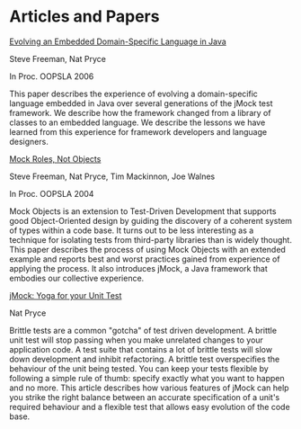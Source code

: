 # Articles and Papers

[Evolving an Embedded Domain-Specific Language in Java]()

Steve Freeman, Nat Pryce

In Proc. OOPSLA 2006

This paper describes the experience of evolving a domain-specific language embedded in Java over several generations of the jMock test framework. 
We describe how the framework changed from a library of classes to an embedded language. 
We describe the lessons we have learned from this experience for framework developers and language designers.

[Mock Roles, Not Objects]()

Steve Freeman, Nat Pryce, Tim Mackinnon, Joe Walnes

In Proc. OOPSLA 2004

Mock Objects is an extension to Test-Driven Development that supports good Object-Oriented design by guiding the discovery of a coherent system of types within a code base. 
It turns out to be less interesting as a technique for isolating tests from third-party libraries than is widely thought. 
This paper describes the process of using Mock Objects with an extended example and reports best and worst practices gained from experience of applying the process. 
It also introduces jMock, a Java framework that embodies our collective experience.

[jMock: Yoga for your Unit Test]()

Nat Pryce

Brittle tests are a common "gotcha" of test driven development. 
A brittle unit test will stop passing when you make unrelated changes to your application code. 
A test suite that contains a lot of brittle tests will slow down development and inhibit refactoring. 
A brittle test overspecifies the behaviour of the unit being tested. You can keep your tests flexible by following a simple rule of thumb: 
specify exactly what you want to happen and no more. 
This article describes how various features of jMock can help you strike the right balance between an accurate specification of a unit's required behaviour and a flexible test that allows easy evolution of the code base.
